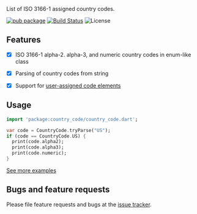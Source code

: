 List of ISO 3166-1 assigned country codes.

[![pub package](https://img.shields.io/pub/v/country_code.svg)](https://pub.dartlang.org/packages/country_code)
[![Build Status](https://travis-ci.org/denixport/dart.country.svg?branch=master)](https://travis-ci.org/denixport/dart.country)
![License](https://img.shields.io/github/license/denixport/dart.country.svg)

## Features
* [x] ISO 3166-1 alpha-2. alpha-3, and numeric country codes in enum-like class
* [x] Parsing of country codes from string
* [x] Support for [user-assigned code elements](https://en.wikipedia.org/wiki/ISO_3166-1#Reserved_and_user-assigned_code_elements)


## Usage

```dart
import 'package:country_code/country_code.dart';

var code = CountryCode.tryParse("US");
if (code == CountryCode.US) {
  print(code.alpha2);
  print(code.alpha3);
  print(code.numeric);
}
```
[See more examples][examples]

## Bugs and feature requests

Please file feature requests and bugs at the [issue tracker][tracker].

[examples]: https://github.com/denixport/dart.country/tree/master/example
[tracker]: https://github.com/denixport/dart.country/issues
